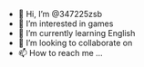 - 👋 Hi, I’m @347225zsb
- 👀 I’m interested in games
- 🌱 I’m currently learning English
- 💞️ I’m looking to collaborate on 
- 📫 How to reach me ...

<!---
347225zsb/347225zsb is a ✨ special ✨ repository because its `README.md` (this file) appears on your GitHub profile.
You can click the Preview link to take a look at your changes.
--->
